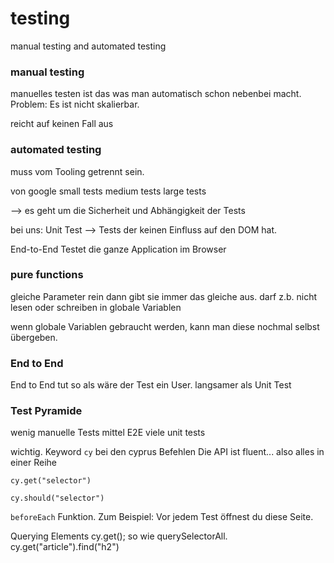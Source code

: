 # testing
manual testing
and automated testing

### manual testing
manuelles testen ist das was man automatisch schon nebenbei macht. Problem: Es ist nicht skalierbar.

reicht auf keinen Fall aus

### automated testing
muss vom Tooling getrennt sein.

von google
small tests
medium tests
large tests

--> es geht um die Sicherheit und Abhängigkeit der Tests

bei uns:
Unit Test --> Tests der keinen Einfluss auf den DOM hat.

End-to-End Testet die ganze Application im Browser



### pure functions

gleiche Parameter rein dann gibt sie immer das gleiche aus.
darf z.b. nicht lesen oder schreiben in globale Variablen


wenn globale Variablen gebraucht werden, kann man diese nochmal selbst übergeben.

### End to End
End to End tut so als wäre der Test ein User.
langsamer als Unit Test


### Test Pyramide

wenig manuelle Tests
mittel E2E
viele unit tests


wichtig. Keyword `cy` bei den cyprus Befehlen
Die API ist fluent... also alles in einer Reihe

`cy.get("selector")`

`cy.should("selector")`

`beforeEach` Funktion. Zum Beispiel: Vor jedem Test öffnest du diese Seite.


Querying Elements
cy.get(); so wie querySelectorAll.
cy.get("article").find("h2")


